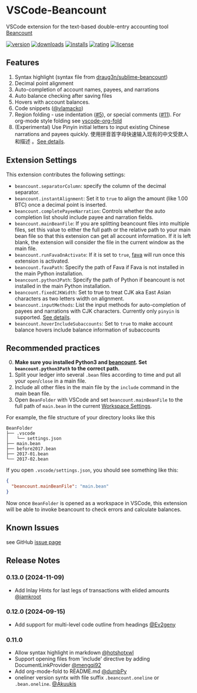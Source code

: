# VSCode-Beancount

VSCode extension for the text-based double-entry accounting tool
[Beancount](http://furius.ca/beancount/)

[![version](https://img.shields.io/visual-studio-marketplace/v/Lencerf.beancount)](https://marketplace.visualstudio.com/items?itemName=Lencerf.beancount)
[![downloads](https://img.shields.io/visual-studio-marketplace/d/Lencerf.beancount)](https://vsmarketplacebadge.apphb.com/downloads-short/Lencerf.beancount.svg)
[![installs](https://img.shields.io/visual-studio-marketplace/i/Lencerf.beancount)](https://marketplace.visualstudio.com/items?itemName=Lencerf.beancount)
[![rating](https://img.shields.io/visual-studio-marketplace/r/Lencerf.beancount)](https://marketplace.visualstudio.com/items?itemName=Lencerf.beancount)
[![license](https://img.shields.io/badge/license-MIT-brightgreen.svg)](https://raw.githubusercontent.com/Lencerf/vscode-beancount/master/LICENSE.txt)

## Features

1. Syntax highlight (syntax file from
   [draug3n/sublime-beancount](https://github.com/draug3n/sublime-beancount/blob/master/beancount.tmLanguage))
2. Decimal point alignment
3. Auto-completion of account names, payees, and narrations
4. Auto balance checking after saving files
5. Hovers with account balances.
6. Code snippets
   ([@vlamacko](https://github.com/Lencerf/vscode-beancount/pull/7))
7. Region folding - use indentation
   ([#5](https://github.com/Lencerf/vscode-beancount/issues/5)), or special
   comments ([#11](https://github.com/Lencerf/vscode-beancount/pull/11)). For
   org-mode style folding see
   [vscode-org-fold](https://marketplace.visualstudio.com/items?itemName=dumbPy.vscode-org-fold)
8. (Experimental) Use Pinyin initial letters to input existing Chinese
   narrations and payees quickly. 使用拼音首字母快速输入现有的中文受款人和描述
   。[See details](https://github.com/Lencerf/vscode-beancount/blob/master/InputMethods.md).

## Extension Settings

This extension contributes the following settings:

- `beancount.separatorColumn`: specify the column of the decimal separator.
- `beancount.instantAlignment`: Set it to `true` to align the amount (like 1.00
  BTC) once a decimal point is inserted.
- `beancount.completePayeeNarration`: Controls whether the auto completion list
  should include payee and narration fields.
- `beancount.mainBeanFile`: If you are splitting beancount files into multiple
  files, set this value to either the full path or the relative path to your
  main bean file so that this extension can get all account information. If it
  is left blank, the extension will consider the file in the current window as
  the main file.
- `beancount.runFavaOnActivate`: If it is set to `true`,
  [fava](https://github.com/beancount/fava) will run once this extension is
  activated.
- `beancount.favaPath`: Specify the path of Fava if Fava is not installed in the
  main Python installation.
- `beancount.python3Path`: Specify the path of Python if beancount is not
  installed in the main Python installation.
- `beancount.fixedCJKWidth`: Set to true to treat CJK aka East Asian characters
  as two letters width on alignment.
- `beancount.inputMethods`: List the input methods for auto-completion of payees
  and narrations with CJK characters. Currently only `pinyin` is supported.
  [See details](https://github.com/Lencerf/vscode-beancount/blob/master/InputMethods.md).
- `beancount.hoverIncludeSubaccounts`: Set to `true` to make account balance hovers
  include balance information of subaccounts

## Recommended practices

0. **Make sure you installed Python3 and
   [beancount](https://pypi.org/project/beancount/). Set `beancount.python3Path`
   to the correct path.**
1. Split your ledger into several `.bean` files according to time and put all
   your `open`/`close` in a main file.
2. Include all other files in the main file by the `include` command in the main
   bean file.
3. Open `BeanFolder` with VSCode and set `beancount.mainBeanFile` to the full
   path of `main.bean` in the current
   [Workspace Settings](https://code.visualstudio.com/docs/getstarted/settings).

For example, the file structure of your directory looks like this

```text
BeanFolder
├── .vscode
│   └── settings.json
├── main.bean
├── before2017.bean
├── 2017-01.bean
└── 2017-02.bean
```

If you open `.vscode/settings.json`, you should see something like this:

```json
{
  "beancount.mainBeanFile": "main.bean"
}
```

Now once `BeanFolder` is opened as a workspace in VSCode, this extension will be
able to invoke beancount to check errors and calculate balances.

## Known Issues

see GitHub [issue page](https://github.com/Lencerf/vscode-beancount/issues)

## Release Notes

### 0.13.0 (2024-11-09)

- Add Inlay Hints for last legs of transactions with elided amounts
  [@iamkroot](https://github.com/Lencerf/vscode-beancount/pull/69)

### 0.12.0 (2024-09-15)

- Add support for multi-level code outline from headings
  [@Ev2geny](https://github.com/Lencerf/vscode-beancount/pull/110)

### 0.11.0

- Allow syntax highlight in markdown
  [@hotshotxwl](https://github.com/Lencerf/vscode-beancount/pull/101)
- Support opening files from 'include' directive by adding DocumentLinkProvider
  [@mengqi92](https://github.com/Lencerf/vscode-beancount/pull/99)
- Add org-mode-fold to README.md
  [@dumbPy](https://github.com/Lencerf/vscode-beancount/pull/96)
- oneliner version syntx with file suffix `.beancount.oneline` or
  `.bean.oneline`.
  [@Akuukis](https://github.com/Lencerf/vscode-beancount/pull/95)
